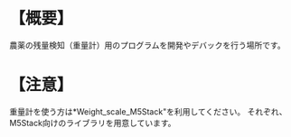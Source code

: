 # 【概要】
農薬の残量検知（重量計）用のプログラムを開発やデバックを行う場所です。

# 【注意】
重量計を使う方は*Weight_scale_M5Stack"を利用してください。
それぞれ、M5Stack向けのライブラリを用意しています。